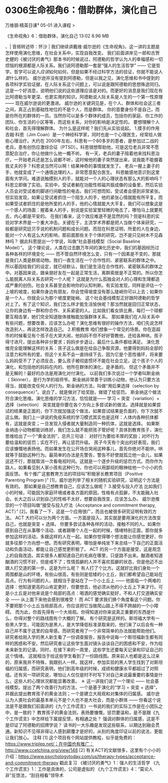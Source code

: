 # 0306生命视角6：借助群体，演化自己


万维钢·精英日课³
05-01
进入课程 >

《生命视角》6：借助群体，演化自己
13:02 8.96 MB

、| 音频转述师：怀沙 |
我们继续讲戴维·威尔逊的《生命视角》。这一讲的主题是怎样使用演化思维，在社会关系中，实现自我改变。
我们前面讲岸见一郎和古贺史健的《被讨厌的勇气》那本书的时候说过，阿德勒的哲学认为人的幸福感和一切烦恼的根源都是人际关系。我们说阿德勒那一套是“强人的生活哲学” —— 它是哲学。哲学可以说人*应该*如何如何，但是如果不经过科学方法的验证，你就不能说人*是*什么样的。
威尔逊并没有提到阿德勒，但是以我之见，演化思维和书中提到的各项科学实验证据，在人际关系这个问题上，可以说是跟阿德勒的思想殊途同归。
这是一个好消息，说明他们说的这些道理应该是对的。而更好的消息是我们现在有比阿德勒当年更深、也更实用的知识。阿德勒说人际关系是人生的一个第一性原理 —— 现在威尔逊说的更激进。
威尔逊的关键洞见是，在个人、群体和社会这三者之间，真正占到基础性地位的不是个人，而是群体。
你的首要身份不是自己，而是你所在的群体的一员。当然你可以是多个群体的成员，包括你的家庭、你工作的团队、你生活的小区等等，而这些关系，对你的影响是决定性的。
要想理解个人和社会，首先得理解群体。
为什么是这样呢？我们先从实验说起。
1.摸手的作用
吉姆·科恩（Jim Coan）是一个神经科学家，同时也是一个心理医生，经常给人做些心理治疗。大约在 2000年左右，科恩有一个80多岁的患者，是参加过二战的老兵，患有创伤应激综合征（PTSD）。科恩很想帮助他，可是这位老兵非常不愿意配合治疗，你让他做什么他一概不听。
有一天，老兵的妻子陪着他来找科恩治疗。一开始老兵还是怎么说都不听，这时候他的妻子突然提出来，说我能不能握着我丈夫的手？科恩说当然可以啊！结果神奇的事情就发生了。
老兵一握上妻子的手，他就变成了一个通情达理的人，非常愿意配合医生。
科恩敏感地意识到这里面有大学问。难道说触摸别人的手，就能对一个人的心理状态有那么大的影响吗？科恩立即做了实验。实验中，受试者躺在功能性核磁共振成像的设备里，然后实验人员会对受试者的脚进行间歇性的电击。我们可想而知，受试者会感到非常紧张。
但实验发现，如果让受试者抓住一个陌生人的手，他的紧张心情就能有所平复。而如果受试者抓住的是他所爱的人的手，他的心情就能大大平复。我们可以想象这是一个感人的场面：握着亲人的手，别说是实验室里轻微的电击了，哪怕马上就要死去，内心都是平安的。
在我们看来，这个效应难道不是显然的吗？但是科恩的实验对学术界是一个重大冲击。关键在于，主流学术界都是把人当做个体来研究，一般都是研究廷贝亨说的机制问题和成长问题。而现在科恩证明，所爱的人在身边，能对一个人有这么大的影响，那前面那些关于个体的研究，岂不是只见树木不见森林吗？
据此科恩提出一个学说，叫做“社会基线模型（Social Baseline Model）”。
这个理论说，人类在过去数万年间的演化历史中，我们的基因经历过各种各样的环境变化 —— 而不管自然环境怎么变，只有一个因素是不变的，那就是我们人类是群居动物。我们一直生活在一个合作性的、紧密联系的群体之中。
所以基因给我们的设定，就已经默认，我们是生活在合作性的、紧密联系的群体之中。对基因来说，跟亲朋好友在一起是正常生活，离群索居是不正常的。所以你怎么能脱离人际关系去研究一个人呢？
这就是为什么孤独会对人的心理和生理都造成严重的创伤。社会关系甚至会影响你的认知判断。有实验发现，同样是评估一个上坡的坡度，如果你身边有朋友，你会觉得坡度没有那么陡峭你可以上去；如果你是一个人，你就会认为那个坡度更陡峭。
这个社会基线模型正好跟阿德勒的哲学对上了。有了这个知识，我们怎么样才能生活愉快呢？那当然就是回归正常状态，让你的身边有一群和你合作、关系紧密的人。比如我们看女排比赛，每打一个球都要互相击掌，她们完全知道肢体接触能加强群体关系。
那如果我们在人际关系中有些问题，想要改善，应该怎么办呢？演化思维有很好的操作方法，咱们先说怎样改造别人，再说怎样改造自己。
2.积极教育
咱们想象一个常见的场景。你在逛超市的时候看见有个孩子在大哭大闹，他妈妈不但不好好管教他，还给各种哄。孩子得寸进尺，提出各种非分要求；妈妈步步退让，最后什么条件都给满足。
演化思维完全能理解这样的关系：孩子这么做是在给自己争取资源，他要得到妈妈全部的注意力和所有的爱。但这个关系不会一直持续下去，因为它是个恶性循环，将来要么妈妈受不了了必须反击，要么孩子被彻底惯坏不能在社会立足。这个孩子个人的演化，和包括他的妈妈在内的、他所在群体的演化，是矛盾的。
但这个矛盾并不是无解的！最好的办法是用演化对付演化。
以前我们多次说过一个学者叫斯金纳（ Skinner），是行为学的祖师爷。斯金纳非常善于训练小动物，他认为只要方法得当，就能改变任何人的行为。斯金纳的方法，叫做“用后果选择（selection by consequence）”。说白了，就是做对了给奖励，做错了给惩罚。
斯金纳这个做法符合演化思维。演化思维的学习方法，恰恰就是——
学习 = 突变（variation）+ 选择（selection）
突变就是你要在各个方向上多尝试新的做法。选择就是如果尝试的结果是正面的，你下次就加强这个做法，如果尝试结果是负面的，你下次就不这么做。我们上一讲说的免疫系统的学习模式其实也是这样：人体内各种抗体都有，这就是突变；一旦发现入侵者就大量制造同一种抗体，这就是选择。
如果斯金纳连小动物都能训练好，我们怎么就不能把孩子管好呢？具体到教育孩子，演化思维给出了一个“黄金法则”，总共三句话：
对好行为要给丰厚的奖励；对坏行为要给温和的惩罚；实在不行，再让惩罚升级。
孩子今天有个突出的好表现，我们应该慷慨地表扬他。而如果发生在公开场合哭闹这种事儿，首先你绝对不能哄，哄就等于鼓励这种行为。最简单的办法是先警告，警告不好使就孤立他一会儿，如果这还不行，那就取消一次看电视时间。这就是一个逐步升级的惩罚方式。而你作为路人，如果看见别人家小孩有这种行为，你也可以用鄙视的眼神给他一个小小的负面反馈。
有个推广这套教育方法的项目叫“积极家长教育项目（Positive Parenting Program )” [1]，威尔逊列举了相关的随机实验研究，证明这个方法是有效的。
那如果是自己想教育自己，应该怎么做呢？
3.接受与投入疗法
比如我们小的时候，可能因为家庭环境或者各方面的原因，性格有点孤僻，不太能融入社会。长大之后认识到自己的性格不太好，想要自我改变，应该怎么办。
威尔逊推崇的一个项目叫做“接受与投入疗法（Acceptance and commitment therapy, ACT）” [2]。我看了一下，这是一个应用很广，而且也被很多研究证明有效的方法。
ACT 大约可以分为两个方面。一方面是投入，其实就是要用演化的方法改变自己，也就是突变 + 选择。
你要多尝试各种各样的活动，接触不同的人。如果你感到自己在从事哪个活动、或者跟哪个人在一起的时候，情绪特别正面，那你就多参加这样的活动，多跟这样的人在一起。如果你觉得哪个想法能让你感觉更好，你就多往那个方向想一想。而有研究表明，哪怕是单纯坐下来总结一下自己的正面活动和负面活动，都能让自己感觉更积极了。
ACT 的另一个方面是接受，这是观念上的自我改造。其实很多人都知道自己的毛病在哪里，只是跳不出来。酗酒者知道酗酒的习惯不好，但是戒不了；性情孤僻的人并不喜欢孤僻的状态，但是他迈不出跟人打交道的第一步。这是为什么呢？
有人打了个比方。这就好比我们身处一个周围都是山的环境，有些山很高，有些则是低矮的小土丘，我们都希望自己能站在高点。行为有问题的人，就相当于是站在了一个小土丘上 —— 他面临一个两难的选择：他知道更高的山肯定更好，但要想去，他必须从他的小土丘上下来才行。可是小土丘是对他来说是个局部的高点：喝酒的感觉确实挺好，不和人打交道确实安全 —— 从上面下来他会感到很难受！
而 ACT 要求我们换个角度看这个问题。你不要把那个小土丘当局部高点，你应该把它当做爬山路上不得不跨越的一个小障碍。
而为此，你首先得有一个大局观。你得知道对你来说真正重要的东西是什么，你得对整个的路线图有个大概的了解。
有个研究是这样的。斯坦福大学有一些黑人学生，可能因为是黑人，是大学降低标准录取来的，他们来了以后会有一种自己并不属于这里的自卑感。而研究者用了一个非常简单的办法就能帮助他们。
研究者给刚入学的黑人新生看了一份调查报告，报告中说每一个斯坦福新生都有同样的困惑和不安。然后研究者让这些学生面对镜头谈谈自己的困惑和不安，作为给未来新生的记录。同时，在接下来的一周里，这些学生还要每天记录和印证自己的这个情绪。
这就相当于给这些学生看到了一份路线图。原来前人也都是这么过来的，原来我并不特殊，我跟别人一样。就这样，参加实验的黑人学生找到了对斯坦福的归属感，而研究表明，他们到高年级的时候，成绩和健康水平都超过了对照组。还有另一项研究说，哪怕让人仅仅是时不时写下对自己来说最重要的事情是什么，这些人的心理状况都能显著改善。
＊
这一讲我们说了一个理论 —— 社会基线模型。提出了两个改善行为的方法，一个是基于演化的“学习 = 突变 + 选择”，并据此提出教育孩子的黄金法则；一个是建立大局观和对集体的归属感。
威尔逊认为人类社会的最基本单元不是个人也不是大社会，而是小群体 —— 你看这个说法是不是跟我们前面讲的《九个工作谎言》一书说的我们的实际工作是在小团队之中，是一致的？
教育孩子的黄金法则，表扬要慷慨，惩罚要温和，是不是跟《九个工作谎言》中怎样给下属提反馈，有相通之处？
强调对群体的归属感，这是不是印证了阿德勒的招牌学说？
读书的一大乐趣是发现这些联系，以期达到融会贯通。新知识不见得非得让人感到颠覆才是好的，从别的角度印证以前的说法，更能让我们放心。
注释
[1] 这个项目有个网站提供教程，似乎是免费的：https://www.triplep.net/；在中国也有推广：http://www.ccetchina.org/view/148
[2] 有关ACT的文献很多，这里有个小小的介绍：https://www.psychologytoday.com/us/therapy-types/acceptance-and-commitment-therapy
戳此复习
《被讨厌的勇气》1：强人的生活哲学
《九个工作谎言》1：工作是具体的，公司是虚拟的
《九个工作谎言》4：“莫论人非”反馈法，“刮目相看”领导术


